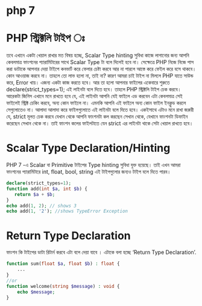 # php 7 

#  PHP স্ট্রিক্টলি টাইপ ঃ  
তবে এখানে একটা খেয়াল রাখার মত বিষয় হচ্ছে, Scalar Type hinting সুবিধা কাজে লাগানোর জন্য আপনি কেবলমাত্র ফাংশনের প্যারামিটারের সাথে Scalar Type টা বলে দিলেই হবে না। সেক্ষেত্রে PHP নিজে নিজে পাস করা ডাটাকে আপনার দেয়া টাইপে কনভার্ট করে ফেলার চেষ্টা করবে আর না পারলে আস্তে করে ফেইল করে বসে থাকবে। কোন আওয়াজ করবে না। তাহলে তো লাভ হলো না, তাই না? কারণ আমরা চাই টাইপ না মিললে PHP যাতে সাউন্ড করে, Error খায়। এজন্য একটা কাজ করতে হবে। আর তা হলো আপনার ফাইলের একেবারে শুরুতে declare(strict_types=1); এই লাইনটা বলে দিতে হবে। তাহলে PHP স্ট্রিক্টলি টাইপ চেক করবে। আরেকটা জিনিস এখানে মনে রাখতে হবে যে, এই লাইনটা আপনি যেই ফাইলে এড করবেন এটা কেবলমাত্র সেই ফাইলেই স্ট্রিক্ট চেকিং করবে, অন্য কোন ফাইলে না। এমনকি আপনি এই ফাইলে অন্য কোন ফাইল ইনক্লুড করলে সেগুলোতেও না। আলাদা আলাদা করে ফাইলগুলোতে এই লাইনটা বলে দিতে হবে। একইসাথে এটাও মনে রাখা জরুরী যে, strict মূলত চেক করবে যেখান থেকে আপনি ফাংশনটা কল করছেন সেখান থেকে, যেখানে ফাংশনটা ডিফাইন করেছেন সেখান থেকে না। তাই ফাংশন কলের ফাইলটাতে যেন strict এর লাইনটা থাকে সেটা খেয়াল রাখতে হবে।

# Scalar Type Declaration/Hinting
PHP 7 -এ  Scalar বা Primitive টাইপের Type hinting সুবিধা যুক্ত হয়েছে। তাই এখন আমরা ফাংশনের প্যারামিটারে int, float, bool, string এই টাইপগুলোর জন্যও টাইপ বলে দিতে পারব।

```php
declare(strict_types=1);
function add(int $a, int $b) {
   return $a + $b;
}
echo add(1, 2); // shows 3
echo add(1, '2'); //shows TypeError Exception
```


# Return Type Declaration
 ফাংশন কি টাইপের ডাটা রিটার্ন করবে এটা বলে দেয়া যাবে । এটাকে বলা হচ্ছে ‘Return Type Declaration’.
```php
function sum(float $a, float $b) : float {
    ...
}
//or
function welcome(string $message) : void {
    echo $message;
}
```